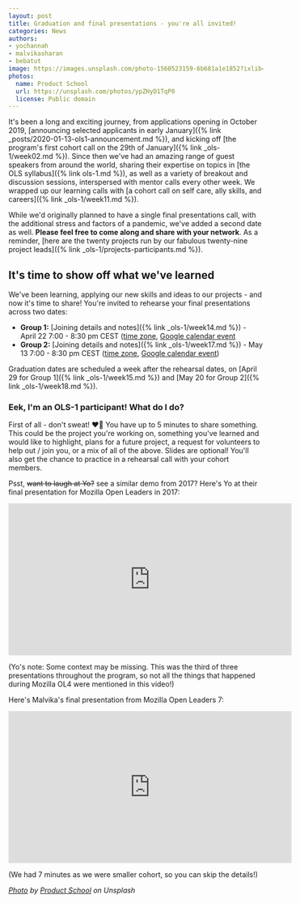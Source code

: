 ```yaml
---
layout: post
title: Graduation and final presentations - you're all invited!
categories: News
authors:
- yochannah
- malvikasharan
- bebatut
image: https://images.unsplash.com/photo-1560523159-6b681a1e1852?ixlib=rb-1.2.1&ixid=eyJhcHBfaWQiOjEyMDd9&auto=format&fit=crop&w=2100&q=80
photos:
  name: Product School
  url: https://unsplash.com/photos/ypZHyD1TqP0
  license: Public domain
---
```


It's been a long and exciting journey, from applications opening in October 2019, [announcing selected applicants in early January]({% link _posts/2020-01-13-ols1-announcement.md %}), and kicking off [the program's first cohort call on the 29th of January]({% link _ols-1/week02.md %}). Since then we've had an amazing range of guest speakers from around the world, sharing their expertise on topics in [the OLS syllabus]({% link ols-1.md %}), as well as a variety of breakout and discussion sessions, interspersed with mentor calls every other week. We wrapped up our learning calls with [a cohort call on self care, ally skills, and careers]({% link _ols-1/week11.md %}).  

While we'd originally planned to have a single final presentations call, with the additional stress and factors of a pandemic, we've added a second date as well. **Please feel free to come along and share with your network**. As a reminder, [here are the twenty projects run by our fabulous twenty-nine project leads]({% link _ols-1/projects-participants.md %}).


## It's time to show off what we've learned

We've been learning, applying our new skills and ideas to our projects - and now it's time to share! You're invited to rehearse your final presentations across two dates:

- **Group 1:** [Joining details and notes]({% link _ols-1/week14.md %}) - April 22 7:00 - 8:30 pm CEST ([time zone](https://arewemeetingyet.com/Berlin/2020-04-22/19:00/OLS-1%20Cohort%20Call%20(Week%2014)), [Google calendar event](https://calendar.google.com/event?action=TEMPLATE&tmeid=XzhjcTNhaGhwOG9wa2NiOW84Z29rNGI5azZzcjQyYmExODkwamViOW44bDFqMGNocDhjcjNhYzluODggYWd0cXA1Z2NyNXYycHBnNm5hZmtzMDlxbWNAZw&tmsrc=agtqp5gcr5v2ppg6nafks09qmc%40group.calendar.google.com)
- **Group 2:** [Joining details and notes]({% link _ols-1/week17.md %}) - May 13 7:00 - 8:30 pm CEST ([time zone](https://arewemeetingyet.com/Berlin/2020-05-13/19:00/OLS-1%20Cohort%20Call%20(Week%2017)), [Google calendar event](https://calendar.google.com/event?action=TEMPLATE&tmeid=Xzg5MzNjY2E0ODkyazJiYTU4NHBqYWI5azcwbzQ2YjlwNzByajBiOW03MTJqOGMxbTZkMmo0Z2kxNm8gYWd0cXA1Z2NyNXYycHBnNm5hZmtzMDlxbWNAZw&tmsrc=agtqp5gcr5v2ppg6nafks09qmc%40group.calendar.google.com))

Graduation dates are scheduled a week after the rehearsal dates, on [April 29 for Group 1]({% link _ols-1/week15.md %}) and [May 20 for Group 2]({% link _ols-1/week18.md %}).

### Eek, I'm an OLS-1 participant! What do I do?

First of all - don't sweat! ❤️🌷 You have up to 5 minutes to share something. This could be the project you're working on, something you've learned and would like to highlight, plans for a future project, a request for volunteers to help out / join you, or a mix of all of the above. Slides are optional! You'll also get the chance to practice in a rehearsal call with your cohort members.

Psst, <span style="text-decoration:line-through">want to laugh at Yo?</span> see a similar demo from 2017? Here's Yo at their final presentation for Mozilla Open Leaders in 2017:

<iframe style="width:560px;height:300px;min-width:560px;min-height:300px;" width="560" height="300" src="https://www.youtube.com/embed/ShMcN8afjl8" frameborder="0" allow="accelerometer; autoplay; encrypted-media; gyroscope; picture-in-picture" allowfullscreen></iframe>

(Yo's note: Some context may be missing. This was the third of three presentations throughout the program, so not all the things that happened during Mozilla OL4 were mentioned in this video!)

Here's Malvika's final presentation from Mozilla Open Leaders 7: 

<iframe style="width:560px;height:300px;min-width:560px;min-height:300px;" width="560" height="300" src="https://www.youtube.com/embed/lwhTqUcwSBo" frameborder="0" allow="accelerometer; autoplay; encrypted-media; gyroscope; picture-in-picture" allowfullscreen></iframe>

(We had 7 minutes as we were smaller cohort, so you can skip the details!)

*[Photo](https://unsplash.com/photos/ypZHyD1TqP0) by [Product School](https://unsplash.com/@productschool) on Unsplash*
